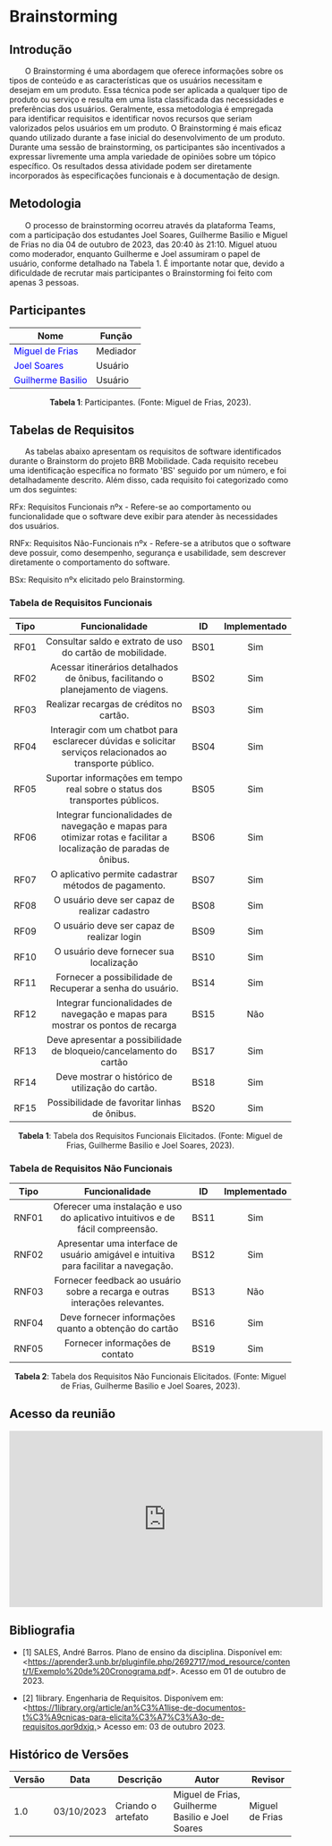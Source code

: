 # **Brainstorming**

## **Introdução**

&emsp;&emsp;O Brainstorming é uma abordagem que oferece informações sobre os tipos de conteúdo e as características que os usuários necessitam e desejam em um produto. Essa técnica pode ser aplicada a qualquer tipo de produto ou serviço e resulta em uma lista classificada das necessidades e preferências dos usuários. Geralmente, essa metodologia é empregada para identificar requisitos e identificar novos recursos que seriam valorizados pelos usuários em um produto. O Brainstorming é mais eficaz quando utilizado durante a fase inicial do desenvolvimento de um produto. Durante uma sessão de brainstorming, os participantes são incentivados a expressar livremente uma ampla variedade de opiniões sobre um tópico específico. Os resultados dessa atividade podem ser diretamente incorporados às especificações funcionais e à documentação de design.

## **Metodologia**
&emsp;&emsp;O processo de brainstorming ocorreu através da plataforma Teams, com a participação dos estudantes Joel Soares, Guilherme Basilio e Miguel de Frias no dia 04 de outubro de 2023, das 20:40 às 21:10. Miguel atuou como moderador, enquanto Guilherme e Joel assumiram o papel de usuário, conforme detalhado na Tabela 1. É importante notar que, devido a dificuldade de recrutar mais participantes o Brainstorming foi feito com apenas 3 pessoas.

## **Participantes**

<center>

| Nome                                                      | Função     |
| --------------------------------------------------------- | ---------- |
| <span style = "color: blue"> Miguel de Frias</span>       | Mediador   |
| <span style = "color: blue"> Joel Soares </span>          | Usuário    |
| <span style = "color: blue"> Guilherme Basilio </span>    | Usuário    |

<div style="text-align: center">
    <p> <b>Tabela 1</b>: Participantes. (Fonte: Miguel de Frias, 2023).</p>
</div>

</center>

## **Tabelas de Requisitos**

&emsp;&emsp;As tabelas abaixo apresentam os requisitos de software identificados durante o Brainstorm do projeto BRB Mobilidade. Cada requisito recebeu uma identificação específica no formato 'BS' seguido por um número, e foi detalhadamente descrito. Além disso, cada requisito foi categorizado como um dos seguintes:

RFx: Requisitos Funcionais nºx - Refere-se ao comportamento ou funcionalidade que o software deve exibir para atender às necessidades dos usuários.

RNFx: Requisitos Não-Funcionais nºx - Refere-se a atributos que o software deve possuir, como desempenho, segurança e usabilidade, sem descrever diretamente o comportamento do software.

BSx: Requisito nºx elicitado pelo Brainstorming.

### **Tabela de Requisitos Funcionais**

| Tipo   | Funcionalidade                                       | ID   | Implementado |
| :---:  | :--------------------------------------------------: | :--: | :----------: |
| RF01 | Consultar saldo e extrato de uso do cartão de mobilidade. | BS01 | Sim | 
| RF02 | Acessar itinerários detalhados de ônibus, facilitando o planejamento de viagens. | BS02 | Sim | 
| RF03 | Realizar recargas de créditos no cartão. | BS03 | Sim | 
| RF04 | Interagir com um chatbot para esclarecer dúvidas e solicitar serviços relacionados ao transporte público. | BS04 | Sim | 
| RF05 | Suportar informações em tempo real sobre o status dos transportes públicos. | BS05 | Sim | 
| RF06 | Integrar funcionalidades de navegação e mapas para otimizar rotas e facilitar a localização de paradas de ônibus. | BS06 | Sim | 
| RF07 | O aplicativo permite cadastrar métodos de pagamento. | BS07 | Sim |
| RF08 | O usuário deve ser capaz de realizar cadastro | BS08 | Sim |
| RF09 | O usuário deve ser capaz de realizar login | BS09 | Sim |
| RF10 | O usuário deve fornecer sua localização | BS10 | Sim |
| RF11 | Fornecer a possibilidade de Recuperar a senha do usuário. | BS14 | Sim |
| RF12 | Integrar funcionalidades de navegação e mapas para mostrar os pontos de recarga | BS15 | Não |
| RF13 | Deve apresentar a possibilidade de bloqueio/cancelamento do cartão | BS17 | Sim |
| RF14 | Deve mostrar o histórico de utilização do cartão. | BS18 | Sim |
| RF15 | Possibilidade de favoritar linhas de ônibus. | BS20 | Sim |

<div style="text-align: center">
    <p> <b>Tabela 1</b>: Tabela dos Requisitos Funcionais Elicitados. (Fonte: Miguel de Frias, Guilherme Basilio e Joel Soares, 2023).</p>
</div>

### **Tabela de Requisitos Não Funcionais**

| Tipo   | Funcionalidade                                       | ID   | Implementado |
| :---:  | :--------------------------------------------------: | :--: | :----------: |
| RNF01 | Oferecer uma instalação e uso do aplicativo intuitivos e de fácil compreensão. | BS11 | Sim |
| RNF02 | Apresentar uma interface de usuário amigável e intuitiva para facilitar a navegação. | BS12 | Sim |
| RNF03 | Fornecer feedback ao usuário sobre a recarga e outras interações relevantes. | BS13 | Não |
| RNF04 | Deve fornecer informações quanto a obtenção do cartão | BS16 | Sim |
| RNF05 | Fornecer informações de contato | BS19 | Sim |

<div style="text-align: center">
    <p> <b>Tabela 2</b>: Tabela dos Requisitos Não Funcionais Elicitados. (Fonte: Miguel de Frias, Guilherme Basilio e Joel Soares, 2023).</p>
</div>


## **Acesso da reunião**
<iframe width="560" height="315" src="https://www.youtube.com/embed/9KiT2ZjN6SM?si=gIfewxynP5QhGno-" title="YouTube video player" frameborder="0" allow="accelerometer; autoplay; clipboard-write; encrypted-media; gyroscope; picture-in-picture; web-share" allowfullscreen></iframe>


## **Bibliografia**

- [1] SALES, André Barros. Plano de ensino da disciplina. Disponível em: <<https://aprender3.unb.br/pluginfile.php/2692717/mod_resource/content/1/Exemplo%20de%20Cronograma.pdf>>. Acesso em 01 de outubro de 2023.

- [2] 1library. Engenharia de Requisitos. Disponívem em: <<https://1library.org/article/an%C3%A1lise-de-documentos-t%C3%A9cnicas-para-elicita%C3%A7%C3%A3o-de-requisitos.qor9dxjq.>> Acesso em: 03 de outubro 2023.


## **Histórico de Versões**

| Versão | Data       | Descrição            | Autor          | Revisor        |
|--------|:----------:|----------------------|----------------|--------------- |
| 1.0  | 03/10/2023 | Criando o artefato | Miguel de Frias, Guilherme Basilio e Joel Soares | Miguel de Frias  |